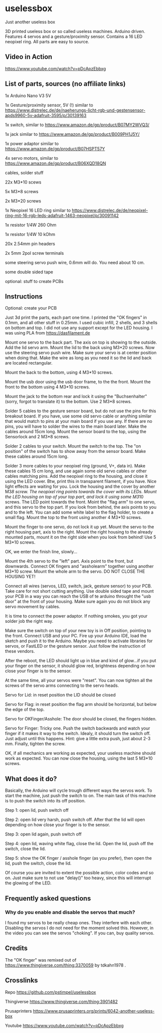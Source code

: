 # uselessbox
Just another useless box

3D printed useless box or so called useless machines. Arduino driven. Features 4 servos and a gesture/proximity sensor. Contains a 16 LED neopixel ring. All parts are easy to source. 

## Video in Action
https://www.youtube.com/watch?v=pDcApzEbbxg


## List of parts, sources (no affiliate links)
1x Arduino Nano V3 5V

1x Gesture/proximity sensor, 5V (!) similar to https://www.distrelec.de/de/naeherungs-licht-rgb-und-gestensensor-apds9960-5v-adafruit-3595/p/30139163

1x switch, similar to https://www.amazon.de/gp/product/B07MY2WVQ3/

1x jack similar to https://www.amazon.de/gp/product/B009PH1J5Y/

1x power adaptor similar to https://www.amazon.de/gp/product/B07HSPT57Y

4x servo motors, similar to https://www.amazon.de/gp/product/B06XQD18QN

cables, solder stuff

22x M3*10 scews

5x M3*8 screws

2x M3*20 screws

1x Neopixel 16 LED ring similar to https://www.distrelec.de/de/neopixel-ring-mit-16-rgb-leds-adafruit-1463-neopixel/p/30091142

1x resistor 1/4W 260 Ohm

1x resistor 1/4W 10 kOhm

20x 2.54mm pin headers

2x 5mm 2pol screw terminals

some steering servo push wire, 0.6mm will do. You need about 10 cm.

some double sided tape

optional: stuff to create PCBs


## Instructions
Optional: create your PCB

Just 3d print the parts, each part one time. I printed the "OK fingers" in 0.1mm, and all other stuff in 0.25mm. I used cubic infill, 2 shells, and 3 shells on bottom and top. I did not use any support except for the LED housing. I was using PLA from https://dasfilament.de

Mount one servo to the back part. The axis on top is showing to the outside. Add the lid servo arm. Mount the lid to the back using M3*20 screws. Now use the steering servo push wire. Make sure your servo is at center position when doing that. Make the wire as long as you need it so the lid and back are located rectangular.

Mount the back to the bottom, using 4 M3*10 screws. 

Mount the usb door using the usb door frame, to the the front. Mount the front to the bottom using 4 M3*10 screws.

Mount the jack to the bottom rear and lock it using the "Buchsenhalter" (sorry, forgot to translate it) to the bottom. Use 2 M3*8 screws.

Solder 5 cables to the gesture sensor board, but do not use the pins for this breakout board. If you have, use some old servo cable or anything similar that would match to pins at your main board if you use any. If there are no pins, you will have to solder the wires to the main board later. Make the cables around 15cm long. Mount the sensor board to the top, using the Sensorlock and 2 M3*8 screws.

Solder 2 cables to your switch. Mount the switch to the top. The "on position" of the switch has to show away from the sensor board. Make these cables around 15cm long.

Solder 3 more cables to your neopixel ring (ground, V+, data in). Make these cables 15 cm long, and use again some old servo cables or other cables matching pins. Add the neopixel ring to the housing, and close it using the LED cover. Btw, print this in transparent filament, if you have. Nice light effects are waiting for you. Lock the housing and the cover by another M3*8 screw. The neopixel ring points towards the cover with its LEDs. Mount the LED housing on top of your top part, and lock it using some M3*10 screws. The LED point towards the front. Moint the "flag arm" to one servo, and this servo to the top part. If you look from behind, the axis points to you and to the left. You can add some white label to the flag holder, to create a small flag. Mount the top to the front using another 4 M3*10 screws.

Mount the finger to one servo, do not lock it up yet. Mount the servo to the right housing part, axis to the right. Mount the right housing to the already mounted parts, mount it on the right side when you look from behind! Use 5 M3*10 screws.

OK, we enter the finish line, slowly...

Mount the 4th servo to the "left" part. Axis point to the front, but downwards. Connect OK fingers and "assholearm" together using another M3*10 screw. Mount the whole arm to the servo. DO NOT CLOSE THE HOUSING YET!

Connect all wires (servos, LED, switch, jack, gesture sensor) to your PCB. Take care for not short cutting anything. Use double sided tape and mount your PCB in a way you can reach the USB of te arduino throught the "usb door" at the front of your housing. Make sure again you do not block any servo movement by cables.

It is time to connect the power adaptor. If nothing smokes, you got your solder job the right way.

Make sure the switch on top of your new toy is in Off position, pointing to the front. Connect USB and your PC. Fire up your Arduino IDE, load the sketch and push it to the Arduino. Maybe you need to activate libraries for servos, or FastLED or the gesture sensor. Just follow the instruction of these vendors.

After the reboot, the LED should light up in blue and kind of glow...if you put your finger on the sensor, it should glow red, brightness depending on how close your finger is to the sensor.

At the same time, all your servos were "reset". You can now tighten all the screws of the servo arms connecting to the servo heads.

Servo for Lid: in reset position the LID should be closed

Servo for Flag: in reset position the flag arm should be horizontal, but below the edge of the top.

Servo for OKFinger/Asshole: The door should be closed, the fingers hidden.

Servo for Finger: Tricky one. Push the switch backwards and watch your finger if it makes it way to the switch. Idealy, it should turn the switch off. Just adjust until this happens. Hint: give a little extra push, just about 2-3 mm. Finally, tighten the screw.

OK, if all mechanics are working as expected, your useless machine should work as expected. You can now close the housing, using the last 5 M3*10 screws.

## What does it do?
Basically, the Arduino will cycle trough different ways the servos work. To start the machine, just push the switch to on. The main task of this machine is to push the switch into its off position.

Step 1: open lid, push switch off

Step 2: open lid very harsh, push switch off. After that the lid will open depending on how close your finger is to the sensor.

Step 3: open lid again, push switch off

Step 4: open lid, waving white flag, close the lid. Open the lid, push off the switch, close the lid.

Step 5: show the OK finger / asshole finger (as you prefer), then open the lid, push the switch, close the lid.


Of course you are invited to extent the possible action, color codes and so on. Just make sure to not use "delay()" too heavy, since this will interrupt the glowing of the LED.

## Frequently asked questions
### Why do you enable and disable the servos that much?
I found my servos to be really cheap ones. They interfere with each other. Disabling the servos I do not need for the moment solved this. However, in the video you can see the servos "choking". If you can, buy quality servos.

## Credits
The "OK finger" was remixed out of https://www.thingiverse.com/thing:3370059 by tdkahn1978 .


## Crosslinks

Repo
https://github.com/pstimpel/uselessbox

Thingiverse
https://www.thingiverse.com/thing:3901482

Prusaprinters
https://www.prusaprinters.org/prints/6042-another-useless-box

Youtube
https://www.youtube.com/watch?v=pDcApzEbbxg
